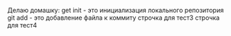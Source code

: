 Делаю домашку:
get init  - это инициализация локального репозитория
git add - это добавление файла к коммиту
строчка для тест3
строчка для тест4